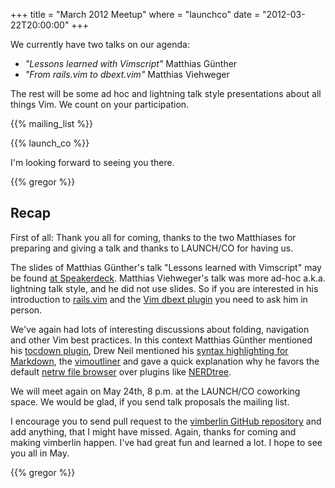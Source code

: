+++
title = "March 2012 Meetup"
where = "launchco"
date = "2012-03-22T20:00:00"
+++

We currently have two talks on our agenda:

- *"Lessons learned with Vimscript"* Matthias Günther
- *"From rails.vim to dbext.vim"* Matthias Viehweger

The rest will be some ad hoc and lightning talk style presentations about all things Vim. We count on your participation.

{{% mailing_list %}}

{{% launch_co %}}

I'm looking forward to seeing you there.

{{% gregor %}}


## Recap

First of all: Thank you all for coming, thanks to the two Matthiases for preparing and giving a talk and thanks to LAUNCH/CO for having us.

The slides of Matthias Günther's talk "Lessons learned with Vimscript" may be found [at Speakerdeck](http://speakerdeck.com/u/wikimatze/p/lessons-learned-with-vimscript). Matthias Viehweger's talk was more ad-hoc a.k.a. lightning talk style, and he did not use slides. So if you are interested in his introduction to [rails.vim](https://github.com/tpope/vim-rails) and the
[Vim dbext plugin](http://www.vim.org/scripts/script.php?script_id=356) you need to ask him in person.


We've again had lots of interesting discussions about folding, navigation and other Vim best practices. In this context Matthias Günther mentioned his [tocdown plugin](https://github.com/wikimatze/tocdown "tocdown plugin"), Drew Neil mentioned his [syntax highlighting for Markdown](https://github.com/nelstrom/dotfiles/blob/master/vim/ftplugin/markdown/folding.vim), the [vimoutliner](https://github.com/nelstrom/dotfiles/tree/master/vim/bundle/vimoutliner) and gave a quick explanation why he favors the default [netrw file browser](http://vimcasts.org/e/15) over plugins like [NERDtree](https://github.com/scrooloose/nerdtree).


We will meet again on May 24th, 8 p.m. at the LAUNCH/CO coworking space. We would be glad, if you send talk proposals the mailing list.


I encourage you to send pull request to the [vimberlin GitHub repository](https://github.com/vimberlin/vimberlin.de) and add anything, that I might have missed.  Again, thanks for coming and making vimberlin happen. I've had great fun and learned a lot. I hope to see you all in May.

{{% gregor %}}
